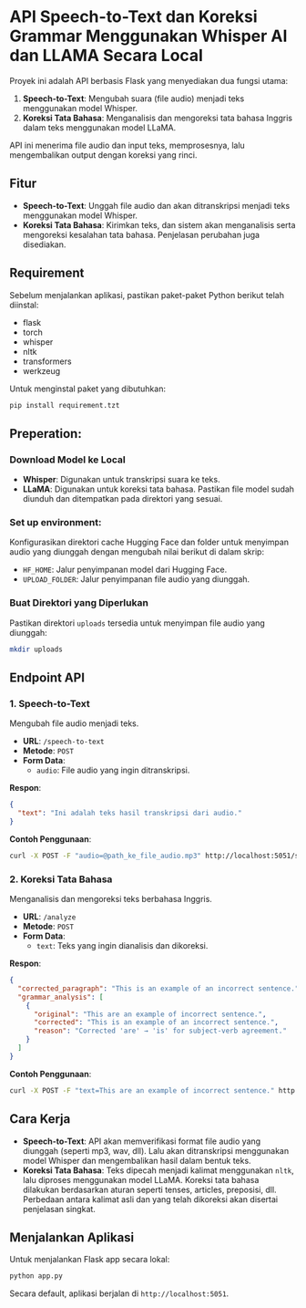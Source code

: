 # API Speech-to-Text dan Koreksi Grammar Menggunakan Whisper AI dan LLAMA Secara Local

Proyek ini adalah API berbasis Flask yang menyediakan dua fungsi utama:

1. **Speech-to-Text**: Mengubah suara (file audio) menjadi teks menggunakan model Whisper.
2. **Koreksi Tata Bahasa**: Menganalisis dan mengoreksi tata bahasa Inggris dalam teks menggunakan model LLaMA.

API ini menerima file audio dan input teks, memprosesnya, lalu mengembalikan output dengan koreksi yang rinci.

## Fitur

- **Speech-to-Text**: Unggah file audio dan akan ditranskripsi menjadi teks menggunakan model Whisper.
- **Koreksi Tata Bahasa**: Kirimkan teks, dan sistem akan menganalisis serta mengoreksi kesalahan tata bahasa. Penjelasan perubahan juga disediakan.

## Requirement

Sebelum menjalankan aplikasi, pastikan paket-paket Python berikut telah diinstal:

- flask
- torch
- whisper
- nltk
- transformers
- werkzeug

Untuk menginstal paket yang dibutuhkan:

```bash
pip install requirement.tzt
```

## Preperation:

### Download Model ke Local

- **Whisper**: Digunakan untuk transkripsi suara ke teks.
- **LLaMA**: Digunakan untuk koreksi tata bahasa. Pastikan file model sudah diunduh dan ditempatkan pada direktori yang sesuai.

### Set up environment:

Konfigurasikan direktori cache Hugging Face dan folder untuk menyimpan audio yang diunggah dengan mengubah nilai berikut di dalam skrip:

- `HF_HOME`: Jalur penyimpanan model dari Hugging Face.
- `UPLOAD_FOLDER`: Jalur penyimpanan file audio yang diunggah.

### Buat Direktori yang Diperlukan

Pastikan direktori `uploads` tersedia untuk menyimpan file audio yang diunggah:

```bash
mkdir uploads
```

## Endpoint API

### 1. Speech-to-Text
Mengubah file audio menjadi teks.

- **URL**: `/speech-to-text`
- **Metode**: `POST`
- **Form Data**:
  - `audio`: File audio yang ingin ditranskripsi.

**Respon**:
```json
{
  "text": "Ini adalah teks hasil transkripsi dari audio."
}
```

**Contoh Penggunaan**:
```bash
curl -X POST -F "audio=@path_ke_file_audio.mp3" http://localhost:5051/speech-to-text
```

### 2. Koreksi Tata Bahasa
Menganalisis dan mengoreksi teks berbahasa Inggris.

- **URL**: `/analyze`
- **Metode**: `POST`
- **Form Data**:
  - `text`: Teks yang ingin dianalisis dan dikoreksi.

**Respon**:
```json
{
  "corrected_paragraph": "This is an example of an incorrect sentence.",
  "grammar_analysis": [
    {
      "original": "This are an example of incorrect sentence.",
      "corrected": "This is an example of an incorrect sentence.",
      "reason": "Corrected 'are' → 'is' for subject-verb agreement."
    }
  ]
}
```

**Contoh Penggunaan**:
```bash
curl -X POST -F "text=This are an example of incorrect sentence." http://localhost:5051/analyze
```

## Cara Kerja

- **Speech-to-Text**: API akan memverifikasi format file audio yang diunggah (seperti mp3, wav, dll). Lalu akan ditranskripsi menggunakan model Whisper dan mengembalikan hasil dalam bentuk teks.
- **Koreksi Tata Bahasa**: Teks dipecah menjadi kalimat menggunakan `nltk`, lalu diproses menggunakan model LLaMA. Koreksi tata bahasa dilakukan berdasarkan aturan seperti tenses, articles, preposisi, dll. Perbedaan antara kalimat asli dan yang telah dikoreksi akan disertai penjelasan singkat.

## Menjalankan Aplikasi

Untuk menjalankan Flask app secara lokal:

```bash
python app.py
```

Secara default, aplikasi berjalan di `http://localhost:5051`.
